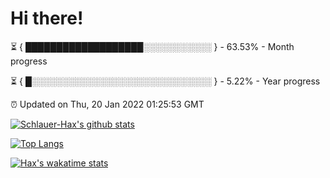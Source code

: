 # Hi there!

⏳ { ███████████████████░░░░░░░░░░░ } - 63.53% - Month progress

⏳ { █░░░░░░░░░░░░░░░░░░░░░░░░░░░░░ } - 5.22% - Year progress

⏰ Updated on Thu, 20 Jan 2022 01:25:53 GMT


[![Schlauer-Hax's github stats](https://github-readme-stats.vercel.app/api?username=Schlauer-Hax&show_icons=true&theme=dark&count_private=true)](https://github.com/Schlauer-Hax)


[![Top Langs](https://github-readme-stats.vercel.app/api/top-langs/?username=Schlauer-Hax&layout=compact&theme=dark)](https://github.com/Schlauer-Hax?tab=repositories)


[![Hax's wakatime stats](https://github-readme-stats.vercel.app/api/wakatime?username=Hax&theme=dark)](https://wakatime.com/@Hax)

